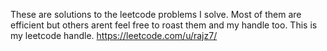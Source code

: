 These are solutions to the leetcode problems I solve.
Most of them are efficient but others arent feel free to roast them and my handle too.
This is my leetcode handle. https://leetcode.com/u/rajz7/
